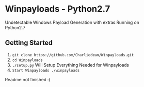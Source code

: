 # Winpayloads - Python2.7
Undetectable Windows Payload Generation with extras Running on Python2.7

## Getting Started
1. ```git clone https://github.com/Charliedean/Winpayloads.git```
2. ```cd Winpayloads```
3. ```./setup.py``` Will Setup Everything Needed for Winpayloads
4. ```Start Winpayloads ./winpayloads``` 

Readme not finished :)

